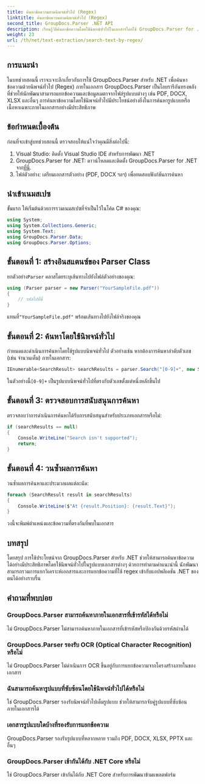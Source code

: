 ```yaml
---
title: ค้นหาข้อความตามนิพจน์ทั่วไป (Regex)
linktitle: ค้นหาข้อความตามนิพจน์ทั่วไป (Regex)
second_title: GroupDocs.Parser .NET API
description: เรียนรู้วิธีค้นหาข้อความโดยใช้นิพจน์ทั่วไปในเอกสารโดยใช้ GroupDocs.Parser for .NET แยกเนื้อหาเฉพาะเจาะจงได้อย่างง่ายดาย
weight: 23
url: /th/net/text-extraction/search-text-by-regex/
---
```

## การแนะนำ
ในบทช่วยสอนนี้ เราจะเจาะลึกเกี่ยวกับการใช้ GroupDocs.Parser สำหรับ .NET เพื่อค้นหาข้อความด้วยนิพจน์ทั่วไป (Regex) ภายในเอกสาร GroupDocs.Parser เป็นไลบรารีอันทรงพลังที่ช่วยให้นักพัฒนาสามารถแยกข้อความและข้อมูลเมตาจากไฟล์รูปแบบต่างๆ เช่น PDF, DOCX, XLSX และอื่นๆ การค้นหาข้อความโดยใช้นิพจน์ทั่วไปมีประโยชน์อย่างยิ่งในการค้นหารูปแบบหรือเนื้อหาเฉพาะภายในเอกสารอย่างมีประสิทธิภาพ
## ข้อกำหนดเบื้องต้น
ก่อนที่จะเข้าสู่บทช่วยสอนนี้ ตรวจสอบให้แน่ใจว่าคุณมีสิ่งต่อไปนี้:
1. Visual Studio: ติดตั้ง Visual Studio IDE สำหรับการพัฒนา .NET
2.  GroupDocs.Parser for .NET: ดาวน์โหลดและติดตั้ง GroupDocs.Parser for .NET จาก[ที่นี่](https://releases.groupdocs.com/parser/net/).
3. ไฟล์ตัวอย่าง: เตรียมเอกสารตัวอย่าง (PDF, DOCX ฯลฯ) เพื่อทดสอบฟังก์ชันการค้นหา

## นำเข้าเนมสเปซ
ขั้นแรก ให้เริ่มต้นด้วยการรวมเนมสเปซที่จำเป็นไว้ในโค้ด C# ของคุณ:
```csharp
using System;
using System.Collections.Generic;
using System.Text;
using GroupDocs.Parser.Data;
using GroupDocs.Parser.Options;
```
## ขั้นตอนที่ 1: สร้างอินสแตนซ์ของ Parser Class
 ยกตัวอย่าง`Parser` คลาสโดยระบุเส้นทางไปยังไฟล์ตัวอย่างของคุณ:
```csharp
using (Parser parser = new Parser("YourSampleFile.pdf"))
{
    // รหัสไปที่นี่
}
```
 แทนที่`"YourSampleFile.pdf"` พร้อมเส้นทางไปยังไฟล์จริงของคุณ
## ขั้นตอนที่ 2: ค้นหาโดยใช้นิพจน์ทั่วไป
กำหนดและดำเนินการค้นหาโดยใช้รูปแบบนิพจน์ทั่วไป ตัวอย่างเช่น หากต้องการค้นหาลำดับตัวเลข (เช่น จำนวนเต็ม) ภายในเอกสาร:
```csharp
IEnumerable<SearchResult> searchResults = parser.Search("[0-9]+", new SearchOptions(true, false, true));
```
 ในตัวอย่างนี้`[0-9]+` เป็นรูปแบบนิพจน์ทั่วไปที่ตรงกับตัวเลขตั้งแต่หนึ่งหลักขึ้นไป
## ขั้นตอนที่ 3: ตรวจสอบการสนับสนุนการค้นหา
ตรวจสอบว่าการดำเนินการค้นหาได้รับการสนับสนุนสำหรับประเภทเอกสารหรือไม่:
```csharp
if (searchResults == null)
{
    Console.WriteLine("Search isn't supported");
    return;
}
```
## ขั้นตอนที่ 4: วนซ้ำผลการค้นหา
วนซ้ำผลการค้นหาและประมวลผลแต่ละนัด:
```csharp
foreach (SearchResult result in searchResults)
{
    Console.WriteLine($"At {result.Position}: {result.Text}");
}
```
วงนี้จะพิมพ์ตำแหน่งและข้อความที่ตรงกันที่พบในเอกสาร

## บทสรุป
โดยสรุป การใช้ประโยชน์จาก GroupDocs.Parser สำหรับ .NET ช่วยให้สามารถค้นหาข้อความได้อย่างมีประสิทธิภาพโดยใช้นิพจน์ทั่วไปในรูปแบบเอกสารต่างๆ ด้วยการทำตามคำแนะนำนี้ นักพัฒนาสามารถรวมการแยกวิเคราะห์เอกสารและการแยกข้อความที่ใช้ regex เข้ากับแอปพลิเคชัน .NET ของตนได้อย่างราบรื่น

## คำถามที่พบบ่อย
### GroupDocs.Parser สามารถค้นหาภายในเอกสารที่เข้ารหัสได้หรือไม่
ไม่ GroupDocs.Parser ไม่สามารถค้นหาภายในเอกสารที่เข้ารหัสหรือป้องกันด้วยรหัสผ่านได้
### GroupDocs.Parser รองรับ OCR (Optical Character Recognition) หรือไม่
ไม่ GroupDocs.Parser ไม่ดำเนินการ OCR ขึ้นอยู่กับการแยกข้อความจากโครงสร้างภายในของเอกสาร
### ฉันสามารถค้นหารูปแบบที่ซับซ้อนโดยใช้นิพจน์ทั่วไปได้หรือไม่
ใช่ GroupDocs.Parser รองรับนิพจน์ทั่วไปเต็มรูปแบบ ช่วยให้สามารถจับคู่รูปแบบที่ซับซ้อนภายในเอกสารได้
### เอกสารรูปแบบใดบ้างที่รองรับการแยกข้อความ
GroupDocs.Parser รองรับรูปแบบที่หลากหลาย รวมถึง PDF, DOCX, XLSX, PPTX และอื่นๆ
### GroupDocs.Parser เข้ากันได้กับ .NET Core หรือไม่
ใช่ GroupDocs.Parser เข้ากันได้กับ .NET Core สำหรับการพัฒนาข้ามแพลตฟอร์ม